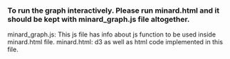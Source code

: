 ### To run the graph interactively. Please run minard.html and it should be kept with minard_graph.js file altogether.


minard_graph.js: This js file has info about js function to be used inside minard.html file.
minard.html: d3 as well as html code implemented in this file.

